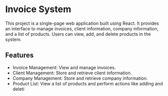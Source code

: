# Invoice System
This project is a single-page web application built using React. It provides an interface to manage invoices, client information, company information, and a list of products. Users can view, add, and delete products in the system.

## Features
* Invoice Management: View and manage invoices.
* Client Management: Store and retrieve client information.
* Company Management: Store and retrieve company information.
* Product List: View a list of products and perform actions like adding and deleti
